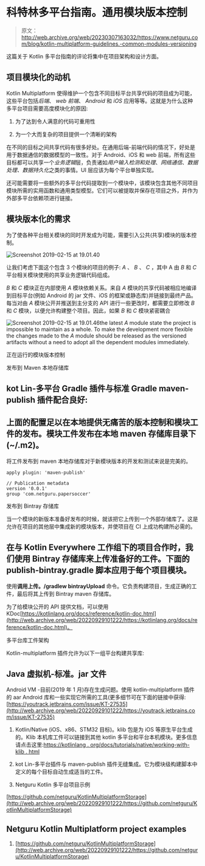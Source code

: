 # 科特林多平台指南。通用模块版本控制

> 原文：<http://web.archive.org/web/20230307163032/https://www.netguru.com/blog/kotlin-multiplatform-guidelines.-common-modules-versioning>

 这篇关于 Kotlin 多平台指南的评论将集中在项目架构和设计方面。

## 项目模块化的动机

Kotlin Multiplatform 使得维护一个包含不同目标平台共享代码的项目成为可能，这些平台包括*后端*、 *web 前端*、 *Android* 和 *iOS* 应用等等。这就是为什么这种多平台项目需要高度模块化的原因:

1.  为了达到令人满意的代码可重用性

2.  为一个大而复杂的项目提供一个清晰的架构

在不同的目标之间共享代码有很多好处。在通用后端-前端代码的情况下，好处是用于数据通信的数据模型的一致性。对于 Android、iOS 和 web 前端，所有这些目标都可以共享一个*业务逻辑*层，负责诸如*用户输入检测和处理*、*网络通信*、*数据处理、数据持久化*之类的事情。UI 层应该为每个平台单独实现。

还可能需要将一些额外的多平台代码提取到一个模块中，该模块包含其他不同项目模块所需的实用函数和通用类型模型。它们可以被提取并保存在项目之外，并作为外部多平台依赖项进行链接。

## 模块版本化的需求

为了使各种平台相关模块的同时开发成为可能，需要引入公共(共享)模块的版本控制。

![Screenshot 2019-02-15 at 19.01.40](img/87e3c0e1d63ca2b775760167a53a3a21.png)

让我们考虑下面这个包含 3 个模块的项目的例子: *A* 、 *B* 、 *C* ，其中 A 由 *B* 和 *C* 平台相关模块使用的共享业务逻辑代码组成。

*B* 和 *C* 模块正在内部使用 *A* 模块依赖关系。来自 *A* 模块的共享代码被相应地编译到目标平台(例如 Android 的 jar 文件、iOS 的框架或静态库)并链接到最终产品。每当对由 *A* 模块公开并推送到主分支的 API 进行一些更改时，都需要立即修改 *B* 和 *C* 模块，以便允许构建整个项目。因此，如果 *B* 和 *C* 模块紧密耦合

![Screenshot 2019-02-15 at 19.01.46](img/037bdcd3b753a9bd8f4b0867eb70dc2f.png)the latest *A* module state the project is impossible to maintain as a whole. To make the development more flexible the changes made to the *A* module should be released as the versioned artifacts without a need to adopt all the dependent modules immediately.

正在运行的模块版本控制

发布到 Maven 本地存储库

## **kot Lin-多平台** Gradle 插件与标准 Gradle **maven-publish** 插件配合良好:

## 上面的配置足以在本地提供无痛苦的版本控制和模块工件的发布。模块工件发布在本地 maven 存储库目录下(~/.m2)。

将工件发布到 maven 本地存储库对于新模块版本的开发和测试来说是完美的。

```
apply plugin: 'maven-publish'

// Publication metadata
version '0.0.1'
group 'com.netguru.papersoccer'
```

发布到 Bintray 存储库

当一个模块的新版本准备好发布的时候，就该把它上传到一个外部存储库了。这是允许在项目的其他层中集成新的模块版本，并使项目在 CI 上成功构建所必需的。

## 在与 Kotlin Everywhere 工作组下的项目合作时，我们使用 Bintray 存储库来上传准备好的工件。下面的 **publish-bintray.gradle** 脚本应用于每个项目模块。

使用**调用上传。/gradlew bintrayUpload** 命令。它负责构建项目，生成正确的工件，最后将其上传到 Bintray maven 存储库。

为了给模块公开的 API 提供文档，可以使用 KDoc[https://kotlinlang.org/docs/reference/kotlin-doc.html](http://web.archive.org/web/20220929101222/https://kotlinlang.org/docs/reference/kotlin-doc.html)。

多平台库工件架构

Kotlin-multiplatform 插件允许为以下一组平台构建共享库:

## Java 虚拟机-标准。jar 文件

Android VM -目前(2019 年 1 月)存在生成问题。使用 kotlin-multiplatform 插件的 aar Android 库和一些实现它所需的工具(更多细节可在下面的链接中获得:[https://youtrack.jetbrains.com/issue/KT-27535](http://web.archive.org/web/20220929101222/https://youtrack.jetbrains.com/issue/KT-27535)

1.  Kotlin/Native (iOS、x86、STM32 目标)。klib 包是为 iOS 等原生平台生成的。Klib 本机库工件可以链接到其他 kotlin 多平台和平台本机模块。更多信息请点击这里:[https://kotlinlang . org/docs/tutorials/native/working-with-klib . html](http://web.archive.org/web/20220929101222/https://kotlinlang.org/docs/tutorials/native/working-with-klib.html)

2.  kot Lin-多平台插件与 maven-publish 插件无缝集成。它为模块级构建脚本中定义的每个目标自动生成适当的工件。

3.  Netguru Kotlin 多平台项目示例

[https://github.com/netguru/KotlinMultiplatformStorage](http://web.archive.org/web/20220929101222/https://github.com/netguru/KotlinMultiplatformStorage)

## Netguru Kotlin Multiplatform project examples

1.  [https://github.com/netguru/KotlinMultiplatformStorage](http://web.archive.org/web/20220929101222/https://github.com/netguru/KotlinMultiplatformStorage)